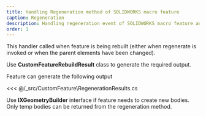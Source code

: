 ```yaml
---
title: Handling Regeneration method of SOLIDWORKS macro feature
caption: Regeneration
description: Handling regeneration event of SOLIDWORKS macro feature and returning bodies or errors to drive the behavior using xCAD framework
order: 1
---
```

This handler called when feature is being rebuilt (either when regenerate is invoked or when the parent elements have been changed).

Use **CustomFeatureRebuildResult** class to generate the required output.

Feature can generate the following output

<<< @/_src/CustomFeature\RegenerationResults.cs

Use **IXGeometryBuilder** interface if feature needs to create new bodies. Only temp bodies can be returned from the regeneration method.
